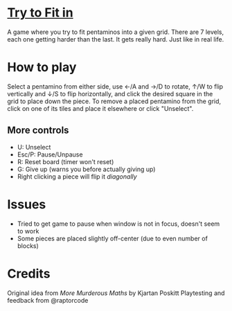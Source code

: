 # [Try to Fit in](https://charcoding.github.io/Try-to-Fit-in/)
A game where you try to fit pentaminos into a given grid.
There are 7 levels, each one getting harder than the last.
It gets really hard. Just like in real life.
# How to play
Select a pentamino from either side, use &larr;/A and &rarr;/D to rotate, &uarr;/W to flip
vertically and &darr;/S to flip horizontally, and click the desired square in the grid to place
down the piece.
To remove a placed pentamino from the grid, click on one of its tiles and place it elsewhere
or click "Unselect".
## More controls
- U: Unselect
- Esc/P: Pause/Unpause
- R: Reset board (timer won't reset)
- G: Give up (warns you before actually giving up)
- Right clicking a piece will flip it _diagonally_
# Issues
- Tried to get game to pause when window is not in focus, doesn't seem to work
- Some pieces are placed slightly off-center (due to even number of blocks)
# Credits
Original idea from _More Murderous Maths_ by Kjartan Poskitt
Playtesting and feedback from @raptorcode